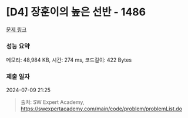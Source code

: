 # [D4] 장훈이의 높은 선반 - 1486 

[문제 링크](https://swexpertacademy.com/main/code/problem/problemDetail.do?contestProbId=AV2b7Yf6ABcBBASw) 

### 성능 요약

메모리: 48,984 KB, 시간: 274 ms, 코드길이: 422 Bytes

### 제출 일자

2024-07-09 21:25



> 출처: SW Expert Academy, https://swexpertacademy.com/main/code/problem/problemList.do